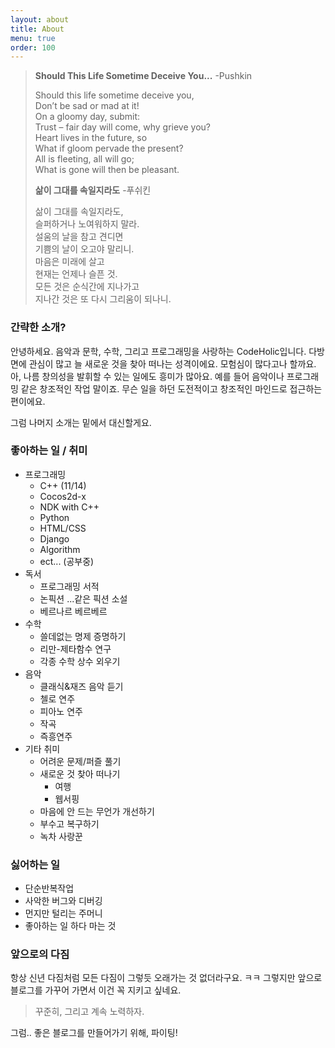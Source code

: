 ```yaml
---
layout: about
title: About
menu: true
order: 100
---
```

> **Should This Life Sometime Deceive You...** -Pushkin
> 
> Should this life sometime deceive you,<br/>
> Don’t be sad or mad at it!<br/>
> On a gloomy day, submit:<br/>
> Trust – fair day will come, why grieve you?<br/>
> Heart lives in the future, so<br/>
> What if gloom pervade the present?<br/>
> All is fleeting, all will go;<br/>
> What is gone will then be pleasant.
> 
> **삶이 그대를 속일지라도** -푸쉬킨
> 
> 삶이 그대를 속일지라도,<br/>
> 슬퍼하거나 노여워하지 말라.<br/>
> 설움의 날을 참고 견디면<br/>
> 기쁨의 날이 오고야 말리니.<br/>
> 마음은 미래에 살고<br/>
> 현재는 언제나 슬픈 것.<br/>
> 모든 것은 순식간에 지나가고<br/>
> 지나간 것은 또 다시 그리움이 되나니.

### 간략한 소개?
안녕하세요. 음악과 문학, 수학, 그리고 프로그래밍을 사랑하는 CodeHolic입니다. 다방면에 관심이 많고 늘 새로운 것을 찾아 떠나는 성격이에요. 모험심이 많다고나 할까요. 아, 나름 창의성을 발휘할 수 있는 일에도 흥미가 많아요. 예를 들어 음악이나 프로그래밍 같은 창조적인 작업 말이죠. 무슨 일을 하던 도전적이고 창조적인 마인드로 접근하는 편이에요.

그럼 나머지 소개는 밑에서 대신할게요.

### 좋아하는 일 / 취미
- 프로그래밍
  - C++ (11/14)
  - Cocos2d-x
  - NDK with C++
  - Python
  - HTML/CSS
  - Django
  - Algorithm
  - ect... (공부중)
- 독서
  - 프로그래밍 서적
  - 논픽션 ...같은 픽션 소설
  - 베르나르 베르베르
- 수학
  - 쓸데없는 명제 증명하기
  - 리만-제타함수 연구
  - 각종 수학 상수 외우기
- 음악
  - 클래식&재즈 음악 듣기
  - 첼로 연주
  - 피아노 연주
  - 작곡
  - 즉흥연주
- 기타 취미
  - 어려운 문제/퍼즐 풀기
  - 새로운 것 찾아 떠나기
    - 여행
    - 웹서핑
  - 마음에 안 드는 무언가 개선하기
  - 부수고 복구하기
  - 녹차 사랑꾼

### 싫어하는 일
- 단순반복작업
- 사악한 버그와 디버깅
- 먼지만 털리는 주머니
- 좋아하는 일 하다 마는 것

### 앞으로의 다짐
항상 신년 다짐처럼 모든 다짐이 그렇듯 오래가는 것 없더라구요. ㅋㅋ 그렇지만 앞으로 블로그를 가꾸어 가면서 이건 꼭 지키고 싶네요.

> 꾸준히, 그리고 계속 노력하자.

그럼.. 좋은 블로그를 만들어가기 위해, 파이팅!